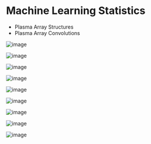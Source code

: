 

# Machine Learning Statistics

- Plasma Array Structures
- Plasma Array Convolutions





![image](https://github.com/user-attachments/assets/8b9b8669-aad5-4bdd-b782-8dc3ede8f4cc)


![image](https://github.com/user-attachments/assets/5d2aa018-759d-419a-9c33-a77b130f8c5b)


![image](https://github.com/user-attachments/assets/dc49265a-0c51-4a65-8e2e-e17f09d5d4a7)

![image](https://github.com/user-attachments/assets/42c9d640-617f-4e34-a388-23a7f20a29ca)

![image](https://github.com/user-attachments/assets/b8c8d2d5-183c-40ce-8152-942439d71e9c)

![image](https://github.com/user-attachments/assets/b716eaed-0b5f-4173-a605-9a6ffb2f704f)

![image](https://github.com/user-attachments/assets/95150b39-c1af-4706-a1c7-522907060bcc)


![image](https://github.com/user-attachments/assets/c74dd80c-3ef2-4091-8366-909eb7bac9a8)

![image](https://github.com/user-attachments/assets/11bd4739-2fab-4183-b35d-8303d7c033ee)
